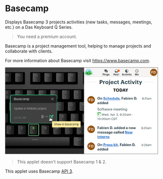 # Basecamp

Displays Basecamp 3 projects activities (new tasks, messages, meetings, etc.) on a Das Keyboard Q Series.

> You need a premium account.

Basecamp is a project management tool, helping to manage
projects and collaborate with clients.

For more information about Basecamp visit <https://www.basecamp.com>.

![Basecamp applet on a Das Keyboard Q](assets/image.png "Das Keyboard Basecamp applet")

> This applet doesn't support Basecamp 1 & 2.

This applet uses Basecamp [API 3](https://github.com/basecamp/bc3-api).